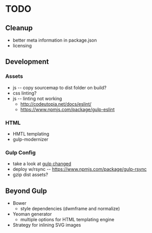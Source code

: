 # TODO 

## Cleanup

* better meta information in package.json
* licensing 

## Development

### Assets

* js -- copy sourcemap to dist folder on build?
* css linting?
* js -- linting not working
	- http://codeutopia.net/docs/eslint/
	- https://www.npmjs.com/package/gulp-eslint 


### HTML

* HMTL templating
* gulp-modernizer

### Gulp Config

* take a look at [gulp changed](https://www.npmjs.com/package/gulp-changed)
* deploy w/rsync -- https://www.npmjs.com/package/gulp-rsync
* gzip dist assets?

## Beyond Gulp

* Bower
	- style dependencies (dwmframe and normalize)
* Yeoman generator
	- multiple options for HTML templating engine
* Strategy for inlining SVG images
